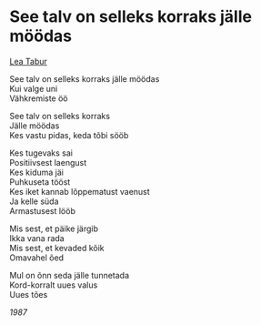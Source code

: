 # See talv on selleks korraks jälle möödas

[Lea Tabur](./)

See talv on selleks korraks jälle möödas  
Kui valge uni  
Vähkremiste öö

See talv on selleks korraks  
Jälle möödas  
Kes vastu pidas, keda tõbi sööb

Kes tugevaks sai  
Positiivsest laengust  
Kes kiduma jäi  
Puhkuseta tööst  
Kes iket kannab lõppematust vaenust  
Ja kelle süda  
Armastusest lööb

Mis sest, et päike järgib  
Ikka vana rada  
Mis sest, et kevaded kõik  
Omavahel õed

Mul on õnn seda jälle tunnetada  
Kord-korralt uues valus  
Uues tões

_1987_

